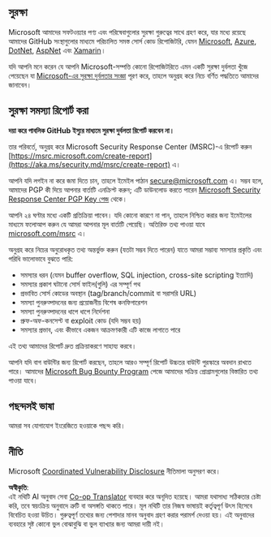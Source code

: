 <!--
CO_OP_TRANSLATOR_METADATA:
{
  "original_hash": "57f14126c1c6add76b3aef3844dfe4e3",
  "translation_date": "2025-07-13T15:04:16+00:00",
  "source_file": "SECURITY.md",
  "language_code": "bn"
}
-->
## সুরক্ষা

Microsoft আমাদের সফটওয়্যার পণ্য এবং পরিষেবাগুলোর সুরক্ষা গুরুত্বের সাথে গ্রহণ করে, যার মধ্যে রয়েছে আমাদের GitHub সংস্থাগুলোর মাধ্যমে পরিচালিত সমস্ত সোর্স কোড রিপোজিটরি, যেমন [Microsoft](https://github.com/Microsoft), [Azure](https://github.com/Azure), [DotNet](https://github.com/dotnet), [AspNet](https://github.com/aspnet) এবং [Xamarin](https://github.com/xamarin)।

যদি আপনি মনে করেন যে আপনি Microsoft-সম্পত্তি কোনো রিপোজিটরিতে এমন একটি সুরক্ষা দুর্বলতা খুঁজে পেয়েছেন যা [Microsoft-এর সুরক্ষা দুর্বলতার সংজ্ঞা](https://aka.ms/security.md/definition) পূরণ করে, তাহলে অনুগ্রহ করে নিচে বর্ণিত পদ্ধতিতে আমাদের জানাবেন।

## সুরক্ষা সমস্যা রিপোর্ট করা

**দয়া করে পাবলিক GitHub ইস্যুর মাধ্যমে সুরক্ষা দুর্বলতা রিপোর্ট করবেন না।**

তার পরিবর্তে, অনুগ্রহ করে Microsoft Security Response Center (MSRC)-এ রিপোর্ট করুন [https://msrc.microsoft.com/create-report](https://aka.ms/security.md/msrc/create-report) এ।

আপনি যদি লগইন না করে জমা দিতে চান, তাহলে ইমেইল পাঠান [secure@microsoft.com](mailto:secure@microsoft.com) এ। সম্ভব হলে, আমাদের PGP কী দিয়ে আপনার বার্তাটি এনক্রিপ্ট করুন; এটি ডাউনলোড করতে পারেন [Microsoft Security Response Center PGP Key পেজ](https://aka.ms/security.md/msrc/pgp) থেকে।

আপনি ২৪ ঘণ্টার মধ্যে একটি প্রতিক্রিয়া পাবেন। যদি কোনো কারণে না পান, তাহলে নিশ্চিত করার জন্য ইমেইলের মাধ্যমে ফলোআপ করুন যে আমরা আপনার মূল বার্তাটি পেয়েছি। অতিরিক্ত তথ্য পাওয়া যাবে [microsoft.com/msrc](https://www.microsoft.com/msrc) এ।

অনুগ্রহ করে নিচের অনুরোধকৃত তথ্য অন্তর্ভুক্ত করুন (যতটা সম্ভব দিতে পারেন) যাতে আমরা সম্ভাব্য সমস্যার প্রকৃতি এবং পরিধি ভালোভাবে বুঝতে পারি:

  * সমস্যার ধরন (যেমন buffer overflow, SQL injection, cross-site scripting ইত্যাদি)
  * সমস্যার প্রকাশ ঘটানো সোর্স ফাইল(গুলি) এর সম্পূর্ণ পথ
  * প্রভাবিত সোর্স কোডের অবস্থান (tag/branch/commit বা সরাসরি URL)
  * সমস্যা পুনরুত্পাদনের জন্য প্রয়োজনীয় বিশেষ কনফিগারেশন
  * সমস্যা পুনরুত্পাদনের ধাপে ধাপে নির্দেশনা
  * প্রুফ-অফ-কনসেপ্ট বা exploit কোড (যদি সম্ভব হয়)
  * সমস্যার প্রভাব, এবং কীভাবে একজন আক্রমণকারী এটি কাজে লাগাতে পারে

এই তথ্য আমাদের রিপোর্ট দ্রুত প্রক্রিয়াকরণে সাহায্য করবে।

আপনি যদি বাগ বাউন্টির জন্য রিপোর্ট করছেন, তাহলে আরও সম্পূর্ণ রিপোর্ট উচ্চতর বাউন্টি পুরস্কারে অবদান রাখতে পারে। আমাদের [Microsoft Bug Bounty Program](https://aka.ms/security.md/msrc/bounty) পেজে আমাদের সক্রিয় প্রোগ্রামগুলোর বিস্তারিত তথ্য পাওয়া যাবে।

## পছন্দসই ভাষা

আমরা সব যোগাযোগ ইংরেজিতে হওয়াকে পছন্দ করি।

## নীতি

Microsoft [Coordinated Vulnerability Disclosure](https://aka.ms/security.md/cvd) নীতিমালা অনুসরণ করে।

**অস্বীকৃতি**:  
এই নথিটি AI অনুবাদ সেবা [Co-op Translator](https://github.com/Azure/co-op-translator) ব্যবহার করে অনূদিত হয়েছে। আমরা যথাসাধ্য সঠিকতার চেষ্টা করি, তবে স্বয়ংক্রিয় অনুবাদে ত্রুটি বা অসঙ্গতি থাকতে পারে। মূল নথিটি তার নিজস্ব ভাষায়ই কর্তৃত্বপূর্ণ উৎস হিসেবে বিবেচিত হওয়া উচিত। গুরুত্বপূর্ণ তথ্যের জন্য পেশাদার মানব অনুবাদ গ্রহণ করার পরামর্শ দেওয়া হয়। এই অনুবাদের ব্যবহারে সৃষ্ট কোনো ভুল বোঝাবুঝি বা ভুল ব্যাখ্যার জন্য আমরা দায়ী নই।